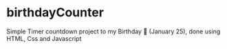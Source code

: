 # birthdayCounter
Simple Timer countdown project to my Birthday 🥳 (January 25), done using HTML, Css and Javascript

